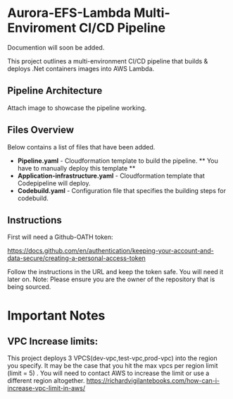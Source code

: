 # Aurora-EFS-Lambda Multi-Enviroment CI/CD Pipeline
Documention will soon be added. 

This project outlines a multi-environment CI/CD pipeline that builds & deploys .Net containers images into AWS Lambda.

## Pipeline Architecture 
Attach image to showcase the pipeline working. 

## Files Overview

Below contains a list of files that have been added. 
- **Pipeline.yaml** - Cloudformation template to build the pipeline. ** You have to manually deploy this template **
- **Application-infrastructure.yaml** - Cloudformation template that Codepipeline will deploy. 
- **Codebuild.yaml** - Configuration file that specifies the building steps for codebuild. 


## Instructions

First will need a Github-OATH token:

https://docs.github.com/en/authentication/keeping-your-account-and-data-secure/creating-a-personal-access-token

Follow the instructions in the URL and keep the token safe. You will need it later on. 
Note: Please ensure you are the owner of the repository that is being sourced. 


# Important Notes

## VPC Increase limits:
This project deploys 3 VPCS(dev-vpc,test-vpc,prod-vpc) into the region you specify. It may be the case that you hit the max vpcs per region limit (limit = 5) . You will need to contact AWS to increase the limit or use a different region altogether. 
https://richardvigilantebooks.com/how-can-i-increase-vpc-limit-in-aws/
